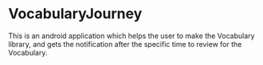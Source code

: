 # VocabularyJourney
This is an android application which helps the user to make the Vocabulary library,
and gets the notification after the specific time to review for the Vocabulary.

